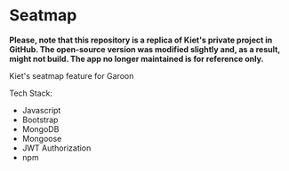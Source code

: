 # Seatmap
**Please, note that this repository is a replica of Kiet's private project in GitHub. The open-source version was modified slightly and, as a result, might not build. The app no longer maintained is for reference only.**

Kiet's seatmap feature for Garoon 

Tech Stack:

* Javascript <br>
* Bootstrap <br>
* MongoDB <br>
* Mongoose <br>
* JWT Authorization
* npm
